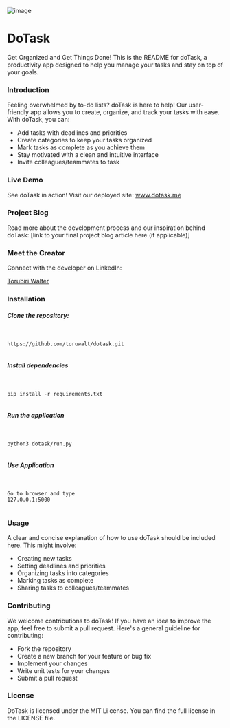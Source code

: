 ![image](https://github.com/toruwalt/dotask/dotask/static/svg/logo.svg)

# DoTask
Get Organized and Get Things Done!
This is the README for doTask, a productivity app designed to help you manage your tasks and stay on top of your goals.


### Introduction
Feeling overwhelmed by to-do lists? doTask is here to help! Our user-friendly app allows you to create, organize, and track your tasks with ease.
With doTask, you can:

* Add tasks with deadlines and priorities
* Create categories to keep your tasks organized
* Mark tasks as complete as you achieve them
* Stay motivated with a clean and intuitive interface
* Invite colleagues/teammates to task


### Live Demo
See doTask in action! Visit our deployed site: www.dotask.me


### Project Blog
Read more about the development process and our inspiration behind doTask: [link to your final project blog article here (if applicable)]


### Meet the Creator
Connect with the developer on LinkedIn:

[Torubiri Walter](https://linktr.ee/toruwalt)


### Installation

##### Clone the repository:
```


https://github.com/toruwalt/dotask.git


```

##### Install dependencies
```


pip install -r requirements.txt


```


##### Run the application
```


python3 dotask/run.py


```
##### Use Application
```


Go to browser and type
127.0.0.1:5000


```


### Usage
A clear and concise explanation of how to use doTask should be included here. This might involve:

- Creating new tasks
- Setting deadlines and priorities
- Organizing tasks into categories
- Marking tasks as complete
- Sharing tasks to colleagues/teammates


### Contributing
We welcome contributions to doTask! If you have an idea to improve the app, feel free to submit a pull request. Here's a general guideline for contributing:

- Fork the repository
- Create a new branch for your feature or bug fix
- Implement your changes
- Write unit tests for your changes
- Submit a pull request


### License
DoTask is licensed under the MIT Li
cense. You can find the full license in the LICENSE file.
